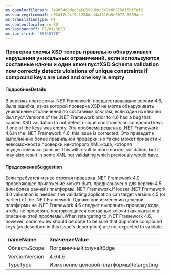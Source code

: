 ```yaml
---
ms.openlocfilehash: 349854b0dec5a585990b9c5e7c0b575df5bf70f3
ms.sourcegitcommit: e02d17b2cf9c1258dadda4810a5e6072a0089aee
ms.translationtype: HT
ms.contentlocale: ru-RU
ms.lasthandoff: 07/01/2020
ms.locfileid: "85615778"
---
```

### <a name="xsd-schema-validation-now-correctly-detects-violations-of-unique-constraints-if-compound-keys-are-used-and-one-key-is-empty"></a><span data-ttu-id="0c7df-101">Проверка схемы XSD теперь правильно обнаруживает нарушения уникальных ограничений, если используются составные ключи и один ключ пуст</span><span class="sxs-lookup"><span data-stu-id="0c7df-101">XSD Schema validation now correctly detects violations of unique constraints if compound keys are used and one key is empty</span></span>

#### <a name="details"></a><span data-ttu-id="0c7df-102">Подробнее</span><span class="sxs-lookup"><span data-stu-id="0c7df-102">Details</span></span>

<span data-ttu-id="0c7df-103">В версиях платформы .NET Framework, предшествовавших версии 4.6, была ошибка, из-за которой проверка XSD не могла обнаруживать уникальные ограничения по составным ключам, если один из ключей был пуст.</span><span class="sxs-lookup"><span data-stu-id="0c7df-103">Versions of the .NET Framework prior to 4.6 had a bug that caused XSD validation to not detect unique constraints on compound keys if one of the keys was empty.</span></span> <span data-ttu-id="0c7df-104">Эта проблема решена в .NET Framework 4.6.</span><span class="sxs-lookup"><span data-stu-id="0c7df-104">In the .NET Framework 4.6, this issue is corrected.</span></span> <span data-ttu-id="0c7df-105">Это приведет к выполнению более правильной проверки, но также может привести к невозможности проверки некоторого XML-кода, которая осуществлялась раньше.</span><span class="sxs-lookup"><span data-stu-id="0c7df-105">This will result in more correct validation, but it may also result in some XML not validating which previously would have.</span></span>

#### <a name="suggestion"></a><span data-ttu-id="0c7df-106">Предложение</span><span class="sxs-lookup"><span data-stu-id="0c7df-106">Suggestion</span></span>

<span data-ttu-id="0c7df-107">Если требуется менее строгая проверка .NET Framework 4.0, проверяющее приложение может быть предназначено для версии 4.5 (или более ранней) платформы .NET Framework.</span><span class="sxs-lookup"><span data-stu-id="0c7df-107">If looser .NET Framework 4.0 validation is needed, the validating application can target version 4.5 (or earlier) of the .NET Framework.</span></span> <span data-ttu-id="0c7df-108">Однако при изменении целевой платформы на .NET Framework 4.6 следует выполнить проверку кода, чтобы не проверять повторяющиеся составные ключи (как указано в описании этой проблемы).</span><span class="sxs-lookup"><span data-stu-id="0c7df-108">When retargeting to .NET Framework 4.6, however, code review should be done to be sure that duplicate compound keys (as described in this issue's description) are not expected to validate.</span></span>

| <span data-ttu-id="0c7df-109">name</span><span class="sxs-lookup"><span data-stu-id="0c7df-109">Name</span></span>    | <span data-ttu-id="0c7df-110">Значение</span><span class="sxs-lookup"><span data-stu-id="0c7df-110">Value</span></span>       |
|:--------|:------------|
| <span data-ttu-id="0c7df-111">Область</span><span class="sxs-lookup"><span data-stu-id="0c7df-111">Scope</span></span>   | <span data-ttu-id="0c7df-112">Пограничный случай</span><span class="sxs-lookup"><span data-stu-id="0c7df-112">Edge</span></span>        |
| <span data-ttu-id="0c7df-113">Version</span><span class="sxs-lookup"><span data-stu-id="0c7df-113">Version</span></span> | <span data-ttu-id="0c7df-114">4.6</span><span class="sxs-lookup"><span data-stu-id="0c7df-114">4.6</span></span>         |
| <span data-ttu-id="0c7df-115">Type</span><span class="sxs-lookup"><span data-stu-id="0c7df-115">Type</span></span>    | <span data-ttu-id="0c7df-116">Изменение целевой платформы</span><span class="sxs-lookup"><span data-stu-id="0c7df-116">Retargeting</span></span> |
